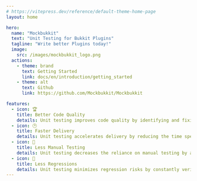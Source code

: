```yaml
---
# https://vitepress.dev/reference/default-theme-home-page
layout: home

hero:
  name: "Mockbukkit"
  text: "Unit Testing for Bukkit Plugins"
  tagline: "Write better Plugins today!"
  image:
    src: /images/mockbukkit_logo.png
  actions:
    - theme: brand
      text: Getting Started
      link: docs/en/introduction/getting_started
    - theme: alt
      text: Github
      link: https://github.com/Mockbukkit/Mockbukkit

features:
  - icon: 🏆
    title: Better Code Quality
    details: Unit testing improves code quality by identifying and fixing errors early in the development process.
  - icon: 🕑
    title: Faster Delivery
    details: Unit testing accelerates delivery by reducing the time spent on debugging and error correction.
  - icon: 🔧
    title: Less Manual Testing
    details: Unit testing decreases the reliance on manual testing by automating the validation of code components. 
  - icon: 🧪
    title: Less Regressions
    details: Unit testing minimizes regression risks by constantly verifying existing functionality. 
---
```

